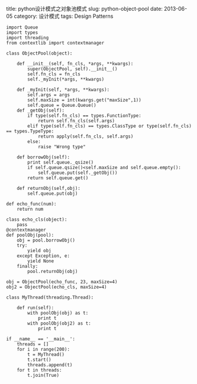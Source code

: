 title: python设计模式之对象池模式
slug: python-object-pool
date: 2013-06-05
category: 设计模式
tags: Design Patterns

    import Queue
    import types
    import threading
    from contextlib import contextmanager

    class ObjectPool(object):

        def __init__(self, fn_cls, *args, **kwargs):
            super(ObjectPool, self).__init__()
            self.fn_cls = fn_cls
            self._myInit(*args, **kwargs)
        
        def _myInit(self, *args, **kwargs):
            self.args = args
            self.maxSize = int(kwargs.get("maxSize",1))
            self.queue = Queue.Queue()
        def _getObj(self):
            if type(self.fn_cls) == types.FunctionType:
                return self.fn_cls(self.args)
            elif type(self.fn_cls) == types.ClassType or type(self.fn_cls) == types.TypeType:
                return apply(self.fn_cls, self.args)
            else:
                raise "Wrong type"
    
        def borrowObj(self):
            print self.queue._qsize()
            if self.queue.qsize()<self.maxSize and self.queue.empty():
                self.queue.put(self._getObj())
            return self.queue.get() 
    
        def returnObj(self,obj):
            self.queue.put(obj)
        
    def echo_func(num):
        return num

    class echo_cls(object):
        pass
    @contextmanager
    def poolObj(pool):
        obj = pool.borrowObj()
        try:
            yield obj
        except Exception, e:
            yield None
        finally:
            pool.returnObj(obj)

    obj = ObjectPool(echo_func, 23, maxSize=4)
    obj2 = ObjectPool(echo_cls, maxSize=4)

    class MyThread(threading.Thread):

        def run(self):
            with poolObj(obj) as t:
                print t
            with poolObj(obj2) as t:
                print t

    if __name__ == '__main__':
        threads = []
        for i in range(200):
            t = MyThread()
            t.start()
            threads.append(t)
        for t in threads:
            t.join(True)

